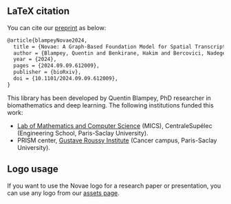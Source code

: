 ## LaTeX citation

You can cite our [preprint](https://www.biorxiv.org/content/10.1101/2024.09.09.612009v1) as below:

```txt
@article{blampeyNovae2024,
  title = {Novae: A Graph-Based Foundation Model for Spatial Transcriptomics Data},
  author = {Blampey, Quentin and Benkirane, Hakim and Bercovici, Nadege and Andre, Fabrice and Cournede, Paul-Henry},
  year = {2024},
  pages = {2024.09.09.612009},
  publisher = {bioRxiv},
  doi = {10.1101/2024.09.09.612009},
}
```

This library has been developed by Quentin Blampey, PhD researcher in biomathematics and deep learning. The following institutions funded this work:

- [Lab of Mathematics and Computer Science](https://biomathematics.mics.centralesupelec.fr/) (MICS), CentraleSupélec (Engineering School, Paris-Saclay University).
- PRISM center, [Gustave Roussy Institute](https://www.gustaveroussy.fr/en) (Cancer campus, Paris-Saclay University).

## Logo usage

If you want to use the Novae logo for a research paper or presentation, you can use any logo from our [assets page](https://github.com/MICS-Lab/novae/tree/main/docs/assets).
